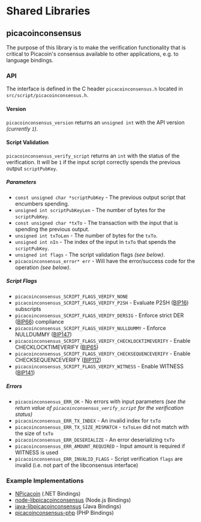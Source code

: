 Shared Libraries
================

## picacoinconsensus

The purpose of this library is to make the verification functionality that is critical to Picacoin's consensus available to other applications, e.g. to language bindings.

### API

The interface is defined in the C header `picacoinconsensus.h` located in `src/script/picacoinconsensus.h`.

#### Version

`picacoinconsensus_version` returns an `unsigned int` with the API version *(currently `1`)*.

#### Script Validation

`picacoinconsensus_verify_script` returns an `int` with the status of the verification. It will be `1` if the input script correctly spends the previous output `scriptPubKey`.

##### Parameters
- `const unsigned char *scriptPubKey` - The previous output script that encumbers spending.
- `unsigned int scriptPubKeyLen` - The number of bytes for the `scriptPubKey`.
- `const unsigned char *txTo` - The transaction with the input that is spending the previous output.
- `unsigned int txToLen` - The number of bytes for the `txTo`.
- `unsigned int nIn` - The index of the input in `txTo` that spends the `scriptPubKey`.
- `unsigned int flags` - The script validation flags *(see below)*.
- `picacoinconsensus_error* err` - Will have the error/success code for the operation *(see below)*.

##### Script Flags
- `picacoinconsensus_SCRIPT_FLAGS_VERIFY_NONE`
- `picacoinconsensus_SCRIPT_FLAGS_VERIFY_P2SH` - Evaluate P2SH ([BIP16](https://github.com/picacoin/bips/blob/master/bip-0016.mediawiki)) subscripts
- `picacoinconsensus_SCRIPT_FLAGS_VERIFY_DERSIG` - Enforce strict DER ([BIP66](https://github.com/picacoin/bips/blob/master/bip-0066.mediawiki)) compliance
- `picacoinconsensus_SCRIPT_FLAGS_VERIFY_NULLDUMMY` - Enforce NULLDUMMY ([BIP147](https://github.com/picacoin/bips/blob/master/bip-0147.mediawiki))
- `picacoinconsensus_SCRIPT_FLAGS_VERIFY_CHECKLOCKTIMEVERIFY` - Enable CHECKLOCKTIMEVERIFY ([BIP65](https://github.com/picacoin/bips/blob/master/bip-0065.mediawiki))
- `picacoinconsensus_SCRIPT_FLAGS_VERIFY_CHECKSEQUENCEVERIFY` - Enable CHECKSEQUENCEVERIFY ([BIP112](https://github.com/picacoin/bips/blob/master/bip-0112.mediawiki))
- `picacoinconsensus_SCRIPT_FLAGS_VERIFY_WITNESS` - Enable WITNESS ([BIP141](https://github.com/picacoin/bips/blob/master/bip-0141.mediawiki))

##### Errors
- `picacoinconsensus_ERR_OK` - No errors with input parameters *(see the return value of `picacoinconsensus_verify_script` for the verification status)*
- `picacoinconsensus_ERR_TX_INDEX` - An invalid index for `txTo`
- `picacoinconsensus_ERR_TX_SIZE_MISMATCH` - `txToLen` did not match with the size of `txTo`
- `picacoinconsensus_ERR_DESERIALIZE` - An error deserializing `txTo`
- `picacoinconsensus_ERR_AMOUNT_REQUIRED` - Input amount is required if WITNESS is used
- `picacoinconsensus_ERR_INVALID_FLAGS` - Script verification `flags` are invalid (i.e. not part of the libconsensus interface)

### Example Implementations
- [NPicacoin](https://github.com/MetacoSA/NPicacoin/blob/5e1055cd7c4186dee4227c344af8892aea54faec/NPicacoin/Script.cs#L979-#L1031) (.NET Bindings)
- [node-libpicacoinconsensus](https://github.com/bitpay/node-libpicacoinconsensus) (Node.js Bindings)
- [java-libpicacoinconsensus](https://github.com/dexX7/java-libpicacoinconsensus) (Java Bindings)
- [picacoinconsensus-php](https://github.com/Bit-Wasp/picacoinconsensus-php) (PHP Bindings)
